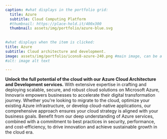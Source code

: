 ```yaml
---
caption: #what displays in the portfolio grid:
  title: Azure
  subtitle: Cloud Computing Platform
  #thumbnail: https://place-hold.it/400x300
  thumbnail: assets/img/portfolio/azure-blue.svg
  
  
#what displays when the item is clicked:
title: Azure
subtitle: Cloud architecture and development.
image: assets/img/portfolio/icons8-azure-240.png #main image, can be a link or a file in assets/img/portfolio
#alt: image alt text

---
```

**Unlock the full potential of the cloud with our Azure Cloud Architecture and Development services.** With extensive expertise in crafting and deploying scalable, secure, and robust cloud solutions on Microsoft Azure, Innovarix empowers businesses to accelerate their digital transformation journey. Whether you're looking to migrate to the cloud, optimize your existing Azure infrastructure, or develop cloud-native applications, our comprehensive approach ensures your cloud strategy is aligned with your business goals. Benefit from our deep understanding of Azure services, combined with a commitment to best practices in security, performance, and cost-efficiency, to drive innovation and achieve sustainable growth in the cloud era.